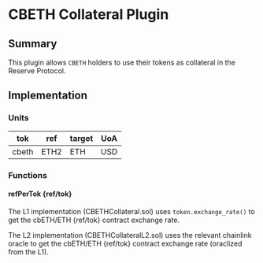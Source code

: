 # CBETH Collateral Plugin

## Summary

This plugin allows `CBETH` holders to use their tokens as collateral in the Reserve Protocol.

## Implementation

### Units

| tok   | ref  | target | UoA |
| ----- | ---- | ------ | --- |
| cbeth | ETH2 | ETH    | USD |

### Functions

#### refPerTok {ref/tok}
The L1 implementation (CBETHCollateral.sol) uses `token.exchange_rate()` to get the cbETH/ETH {ref/tok} contract exchange rate.

The L2 implementation (CBETHCollateralL2.sol) uses the relevant chainlink oracle to get the cbETH/ETH {ref/tok} contract exchange rate (oraclized from the L1).
